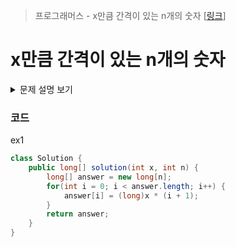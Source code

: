 > 프로그래머스 - x만큼 간격이 있는 n개의 숫자 [[링크]()]

# x만큼 간격이 있는 n개의 숫자

<details markdown="1">
<summary>문제 설명 보기</summary>
<img src="https://user-images.githubusercontent.com/86038910/185315984-ae1062c7-a99a-4e57-a4b7-3eb3595c18b5.png">
</details>

### 코드
ex1
```java
class Solution {
    public long[] solution(int x, int n) {
        long[] answer = new long[n];
        for(int i = 0; i < answer.length; i++) {
            answer[i] = (long)x * (i + 1);
        }
        return answer;
    }
}
```
